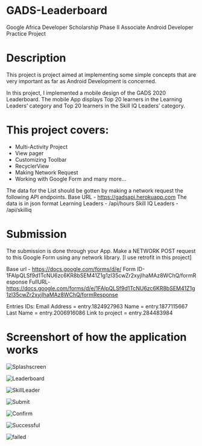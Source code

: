 # GADS-Leaderboard
Google Africa Developer Scholarship Phase II Associate Android Developer Practice Project

# Description
This project is project aimed at implementing some simple concepts that are very important as far as Android Development is concerned.

In this project, I implemented a mobile design of the GADS 2020 Leaderboard.
The mobile App displays Top 20 learners in the Learning Leaders’ category and Top 20 learners in the Skill IQ Leaders’ category.

# This project covers:
 - Multi-Activity Project
 - View pager
 - Customizing Toolbar
 - RecyclerView
 - Making Network Request
 - Working with Google Form and many more...

The data  for the List should be gotten by making a network request the following API endpoints.
Base URL - https://gadsapi.herokuapp.com
The data is in json format
Learning Leaders - /api/hours
Skill IQ Leaders - /api/skilliq

# Submission

The submission is done through your App.
Make a NETWORK POST request to this Google Form using any network library. [I use retrofit in this project]

Base url - https://docs.google.com/forms/d/e/
Form ID-1FAIpQLSf9d1TcNU6zc6KR8bSEM41Z1g1zl35cwZr2xyjIhaMAz8WChQ/formResponse
FullURL- https://docs.google.com/forms/d/e/1FAIpQLSf9d1TcNU6zc6KR8bSEM41Z1g1zl35cwZr2xyjIhaMAz8WChQ/formResponse

Entries IDs:
Email Address = entry.1824927963
Name = entry.1877115667
Last Name = entry.2006916086
Link to project = entry.284483984

# Screenshort of how the application works
![Splashscreen](https://user-images.githubusercontent.com/49924816/93518023-ec855c80-f934-11ea-9eae-8c51314538f6.png)

![Leaderboard](https://user-images.githubusercontent.com/49924816/93518902-299e1e80-f936-11ea-8014-3b764a67cafa.png)

![SkillLeader](https://user-images.githubusercontent.com/49924816/93518924-302c9600-f936-11ea-887c-4d4ac49cd522.png)

![Submit](https://user-images.githubusercontent.com/49924816/93518958-3b7fc180-f936-11ea-8a8a-113e10d38d29.png)

![Confirm](https://user-images.githubusercontent.com/49924816/93518981-45a1c000-f936-11ea-987b-d49a63c802e7.png)

![Successful](https://user-images.githubusercontent.com/49924816/93518996-4aff0a80-f936-11ea-842e-6e660784b670.png)

![failed](https://user-images.githubusercontent.com/49924816/93519005-4fc3be80-f936-11ea-81ed-42f20b3fc191.png)
